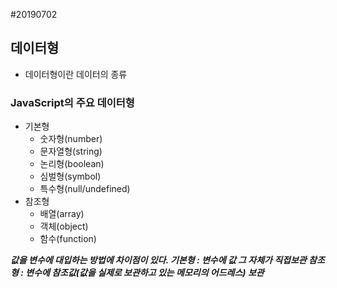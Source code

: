 #20190702

## 데이터형
- 데이터형이란 데이터의 종류

### JavaScript의 주요 데이터형
- 기본형
  * 숫자형(number)
  * 문자열형(string)
  * 논리형(boolean)
  * 심벌형(symbol)
  * 특수형(null/undefined)
- 참조형
  * 배열(array)
  * 객체(object)
  * 함수(function)

***값을 변수에 대입하는 방법에 차이점이 있다.
기본형 : 변수에 값 그 자체가 직접보관
참조형 : 변수에 참조값(값을 실제로 보관하고 있는 메모리의 어드레스) 보관***
